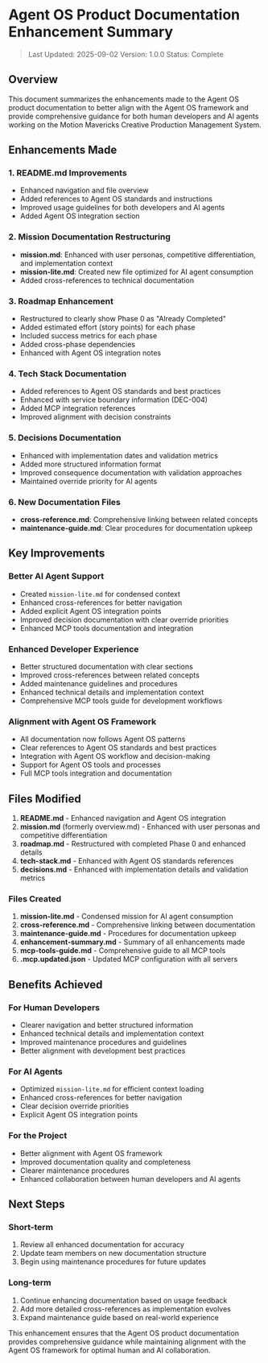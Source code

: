 # Agent OS Product Documentation Enhancement Summary

> Last Updated: 2025-09-02
> Version: 1.0.0
> Status: Complete

## Overview

This document summarizes the enhancements made to the Agent OS product documentation to better align with the Agent OS framework and provide comprehensive guidance for both human developers and AI agents working on the Motion Mavericks Creative Production Management System.

## Enhancements Made

### 1. README.md Improvements
- Enhanced navigation and file overview
- Added references to Agent OS standards and instructions
- Improved usage guidelines for both developers and AI agents
- Added Agent OS integration section

### 2. Mission Documentation Restructuring
- **mission.md**: Enhanced with user personas, competitive differentiation, and implementation context
- **mission-lite.md**: Created new file optimized for AI agent consumption
- Added cross-references to technical documentation

### 3. Roadmap Enhancement
- Restructured to clearly show Phase 0 as "Already Completed"
- Added estimated effort (story points) for each phase
- Included success metrics for each phase
- Added cross-phase dependencies
- Enhanced with Agent OS integration notes

### 4. Tech Stack Documentation
- Added references to Agent OS standards and best practices
- Enhanced with service boundary information (DEC-004)
- Added MCP integration references
- Improved alignment with decision constraints

### 5. Decisions Documentation
- Enhanced with implementation dates and validation metrics
- Added more structured information format
- Improved consequence documentation with validation approaches
- Maintained override priority for AI agents

### 6. New Documentation Files
- **cross-reference.md**: Comprehensive linking between related concepts
- **maintenance-guide.md**: Clear procedures for documentation upkeep

## Key Improvements

### Better AI Agent Support
- Created `mission-lite.md` for condensed context
- Enhanced cross-references for better navigation
- Added explicit Agent OS integration points
- Improved decision documentation with clear override priorities
- Enhanced MCP tools documentation and integration

### Enhanced Developer Experience
- Better structured documentation with clear sections
- Improved cross-references between related concepts
- Added maintenance guidelines and procedures
- Enhanced technical details and implementation context
- Comprehensive MCP tools guide for development workflows

### Alignment with Agent OS Framework
- All documentation now follows Agent OS patterns
- Clear references to Agent OS standards and best practices
- Integration with Agent OS workflow and decision-making
- Support for Agent OS tools and processes
- Full MCP tools integration and documentation

## Files Modified

1. **README.md** - Enhanced navigation and Agent OS integration
2. **mission.md** (formerly overview.md) - Enhanced with user personas and competitive differentiation
3. **roadmap.md** - Restructured with completed Phase 0 and enhanced details
4. **tech-stack.md** - Enhanced with Agent OS standards references
5. **decisions.md** - Enhanced with implementation details and validation metrics

### Files Created

1. **mission-lite.md** - Condensed mission for AI agent consumption
2. **cross-reference.md** - Comprehensive linking between documentation
3. **maintenance-guide.md** - Procedures for documentation upkeep
4. **enhancement-summary.md** - Summary of all enhancements made
5. **mcp-tools-guide.md** - Comprehensive guide to all MCP tools
6. **.mcp.updated.json** - Updated MCP configuration with all servers

## Benefits Achieved

### For Human Developers
- Clearer navigation and better structured information
- Enhanced technical details and implementation context
- Improved maintenance procedures and guidelines
- Better alignment with development best practices

### For AI Agents
- Optimized `mission-lite.md` for efficient context loading
- Enhanced cross-references for better navigation
- Clear decision override priorities
- Explicit Agent OS integration points

### For the Project
- Better alignment with Agent OS framework
- Improved documentation quality and completeness
- Clearer maintenance procedures
- Enhanced collaboration between human developers and AI agents

## Next Steps

### Short-term
1. Review all enhanced documentation for accuracy
2. Update team members on new documentation structure
3. Begin using maintenance procedures for future updates

### Long-term
1. Continue enhancing documentation based on usage feedback
2. Add more detailed cross-references as implementation evolves
3. Expand maintenance guide based on real-world experience

This enhancement ensures that the Agent OS product documentation provides comprehensive guidance while maintaining alignment with the Agent OS framework for optimal human and AI collaboration.